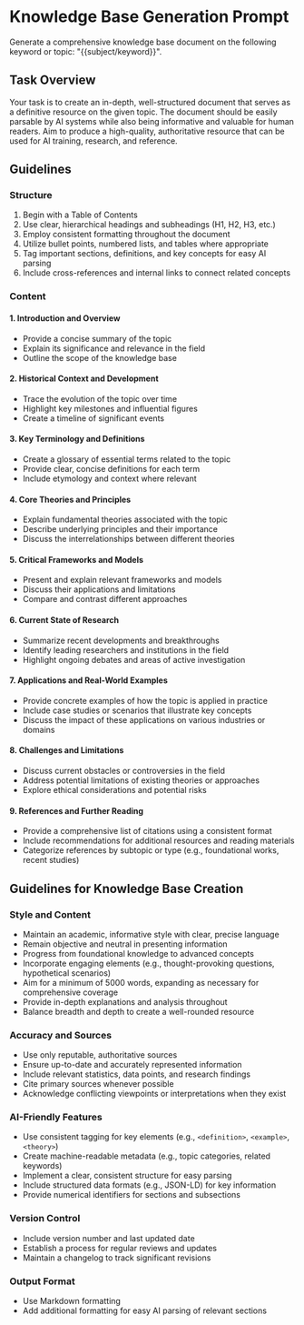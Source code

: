 # Knowledge Base Generation Prompt

Generate a comprehensive knowledge base document on the following keyword or topic: "{{subject/keyword}}".

## Task Overview

Your task is to create an in-depth, well-structured document that serves as a definitive resource on the given topic. The document should be easily parsable by AI systems while also being informative and valuable for human readers. Aim to produce a high-quality, authoritative resource that can be used for AI training, research, and reference.

## Guidelines

### Structure

1. Begin with a Table of Contents
2. Use clear, hierarchical headings and subheadings (H1, H2, H3, etc.)
3. Employ consistent formatting throughout the document
4. Utilize bullet points, numbered lists, and tables where appropriate
5. Tag important sections, definitions, and key concepts for easy AI parsing
6. Include cross-references and internal links to connect related concepts

### Content

#### 1. Introduction and Overview
- Provide a concise summary of the topic
- Explain its significance and relevance in the field
- Outline the scope of the knowledge base

#### 2. Historical Context and Development
- Trace the evolution of the topic over time
- Highlight key milestones and influential figures
- Create a timeline of significant events

#### 3. Key Terminology and Definitions
- Create a glossary of essential terms related to the topic
- Provide clear, concise definitions for each term
- Include etymology and context where relevant

#### 4. Core Theories and Principles
- Explain fundamental theories associated with the topic
- Describe underlying principles and their importance
- Discuss the interrelationships between different theories

#### 5. Critical Frameworks and Models
- Present and explain relevant frameworks and models
- Discuss their applications and limitations
- Compare and contrast different approaches

#### 6. Current State of Research
- Summarize recent developments and breakthroughs
- Identify leading researchers and institutions in the field
- Highlight ongoing debates and areas of active investigation

#### 7. Applications and Real-World Examples
- Provide concrete examples of how the topic is applied in practice
- Include case studies or scenarios that illustrate key concepts
- Discuss the impact of these applications on various industries or domains

#### 8. Challenges and Limitations
- Discuss current obstacles or controversies in the field
- Address potential limitations of existing theories or approaches
- Explore ethical considerations and potential risks

#### 9. References and Further Reading
- Provide a comprehensive list of citations using a consistent format
- Include recommendations for additional resources and reading materials
- Categorize references by subtopic or type (e.g., foundational works, recent studies)

## Guidelines for Knowledge Base Creation

### Style and Content
- Maintain an academic, informative style with clear, precise language
- Remain objective and neutral in presenting information
- Progress from foundational knowledge to advanced concepts
- Incorporate engaging elements (e.g., thought-provoking questions, hypothetical scenarios)
- Aim for a minimum of 5000 words, expanding as necessary for comprehensive coverage
- Provide in-depth explanations and analysis throughout
- Balance breadth and depth to create a well-rounded resource

### Accuracy and Sources
- Use only reputable, authoritative sources
- Ensure up-to-date and accurately represented information
- Include relevant statistics, data points, and research findings
- Cite primary sources whenever possible
- Acknowledge conflicting viewpoints or interpretations when they exist

### AI-Friendly Features
- Use consistent tagging for key elements (e.g., `<definition>`, `<example>`, `<theory>`)
- Create machine-readable metadata (e.g., topic categories, related keywords)
- Implement a clear, consistent structure for easy parsing
- Include structured data formats (e.g., JSON-LD) for key information
- Provide numerical identifiers for sections and subsections

### Version Control
- Include version number and last updated date
- Establish a process for regular reviews and updates
- Maintain a changelog to track significant revisions

### Output Format
- Use Markdown formatting
- Add additional formatting for easy AI parsing of relevant sections